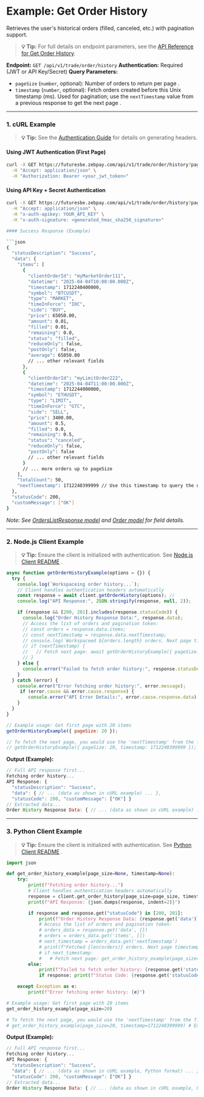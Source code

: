 # Example: Get Order History

Retrieves the user's historical orders (filled, canceled, etc.) with pagination support.

> **💡 Tip:** For full details on endpoint parameters, see the [API Reference for Get Order History](../../../reference-docs/private-endpoints/trade.md#get-order-history).

**Endpoint:** `GET /api/v1/trade/order/history`
**Authentication:** Required (JWT or API Key/Secret)
**Query Parameters:**

* `pageSize` (`number`, optional): Number of orders to return per page .
* `timestamp` (`number`, optional): Fetch orders created before this Unix timestamp (ms). Used for pagination; use the `nextTimestamp` value from a previous response to get the next page .

-----

### 1. cURL Example

> **💡 Tip:** See the [Authentication Guide](../../../reference-docs/authentication.md) for details on generating headers.

#### Using JWT Authentication (First Page)

```bash
curl -X GET https://futuresbe.zebpay.com/api/v1/trade/order/history?pageSize=20 \
  -H "Accept: application/json" \
  -H "Authorization: Bearer <your_jwt_token>"
```

#### Using API Key + Secret Authentication

```bash
curl -X GET https://futuresbe.zebpay.com/api/v1/trade/order/history?pageSize=20 \
  -H "Accept: application/json" \
  -H "x-auth-apikey: YOUR_API_KEY" \
  -H "x-auth-signature: <generated_hmac_sha256_signature>"

#### Success Response (Example)

```json
{
  "statusDescription": "Success",
  "data": {
    "items": [
      {
        "clientOrderId": "myMarketOrder111",
        "datetime": "2025-04-04T10:00:00.000Z",
        "timestamp": 1712240400000,
        "symbol": "BTCUSDT",
        "type": "MARKET",
        "timeInForce": "IOC",
        "side": "BUY",
        "price": 65050.00,
        "amount": 0.01,
        "filled": 0.01,
        "remaining": 0.0,
        "status": "filled",
        "reduceOnly": false,
        "postOnly": false,
        "average": 65050.00
        // ... other relevant fields
      },
      {
        "clientOrderId": "myLimitOrder222",
        "datetime": "2025-04-04T11:00:00.000Z",
        "timestamp": 1712244000000,
        "symbol": "ETHUSDT",
        "type": "LIMIT",
        "timeInForce": "GTC",
        "side": "SELL",
        "price": 3400.00,
        "amount": 0.5,
        "filled": 0.0,
        "remaining": 0.5,
        "status": "canceled",
        "reduceOnly": false,
        "postOnly": false
        // ... other relevant fields
      }
      // ... more orders up to pageSize
    ],
    "totalCount": 50,
    "nextTimestamp": 1712240399999 // Use this timestamp to query the next page
  },
  "statusCode": 200,
  "customMessage": ["OK"]
}
```

*Note: See [OrdersListResponse model](../../../reference-docs/data-models.md#orderslistresponse) and [Order model](../../../reference-docs/data-models.md#order) for field details.*

-----

### 2\. Node.js Client Example

> **💡 Tip:** Ensure the client is initialized with authentication. See [Node.js Client README](../../../clients/http/node/README.md) .

```javascript
async function getOrderHistoryExample(options = {}) {
  try {
    console.log(`Workspaceing order history...`);
    // Client handles authentication headers automatically
    const response = await client.getOrderHistory(options); //
    console.log("API Response:", JSON.stringify(response, null, 2));

    if (response && [200, 201].includes(response.statusCode)) {
      console.log("Order History Response Data:", response.data);
      // Access the list of orders and pagination token:
      // const orders = response.data.items;
      // const nextTimestamp = response.data.nextTimestamp;
      // console.log(`Workspaceed ${orders.length} orders. Next page timestamp: ${nextTimestamp}`);
      // if (nextTimestamp) {
      //   // Fetch next page: await getOrderHistoryExample({ pageSize: options.pageSize, timestamp: nextTimestamp });
      // }
    } else {
      console.error("Failed to fetch order history:", response.statusDescription);
    }
  } catch (error) {
    console.error("Error fetching order history:", error.message);
     if (error.cause && error.cause.response) {
        console.error("API Error Details:", error.cause.response.data);
    }
  }
}

// Example usage: Get first page with 20 items
getOrderHistoryExample({ pageSize: 20 });

// To fetch the next page, you would use the 'nextTimestamp' from the first response:
// getOrderHistoryExample({ pageSize: 20, timestamp: 1712240399999 }); // Example timestamp
```

**Output (Example):**

```js
// Full API response first...
Fetching order history...
API Response: {
  "statusDescription": "Success",
  "data": { // ... (data as shown in cURL example) ... },
  "statusCode": 200, "customMessage": ["OK"] }
// Extracted data...
Order History Response Data: { // ... (data as shown in cURL example) ... }
```

-----

### 3\. Python Client Example

> **💡 Tip:** Ensure the client is initialized with authentication. See [Python Client README](../../../clients/http/python/README.md) .

```python
import json

def get_order_history_example(page_size=None, timestamp=None):
    try:
        print(f"Fetching order history...")
        # Client handles authentication headers automatically
        response = client.get_order_history(page_size=page_size, timestamp=timestamp) #
        print(f"API Response: {json.dumps(response, indent=2)}")

        if response and response.get("statusCode") in [200, 201]:
            print(f"Order History Response Data: {response.get('data')}")
            # Access the list of orders and pagination token:
            # orders_data = response.get('data', {})
            # orders = orders_data.get('items', [])
            # next_timestamp = orders_data.get('nextTimestamp')
            # print(f"Fetched {len(orders)} orders. Next page timestamp: {next_timestamp}")
            # if next_timestamp:
            #   # Fetch next page: get_order_history_example(page_size=page_size, timestamp=next_timestamp)
        else:
            print(f"Failed to fetch order history: {response.get('statusDescription')}")
            if response: print(f"Status Code: {response.get('statusCode')}")

    except Exception as e:
        print(f"Error fetching order history: {e}")

# Example usage: Get first page with 20 items
get_order_history_example(page_size=20)

# To fetch the next page, you would use the 'nextTimestamp' from the first response:
# get_order_history_example(page_size=20, timestamp=1712240399999) # Example timestamp
```

**Output (Example):**

```js
// Full API response first...
Fetching order history...
API Response: {
  "statusDescription": "Success",
  "data": { // ... (data as shown in cURL example, Python format) ... },
  "statusCode": 200, "customMessage": ["OK"] }
// Extracted data...
Order History Response Data: { // ... (data as shown in cURL example, Python format) ... }
```
